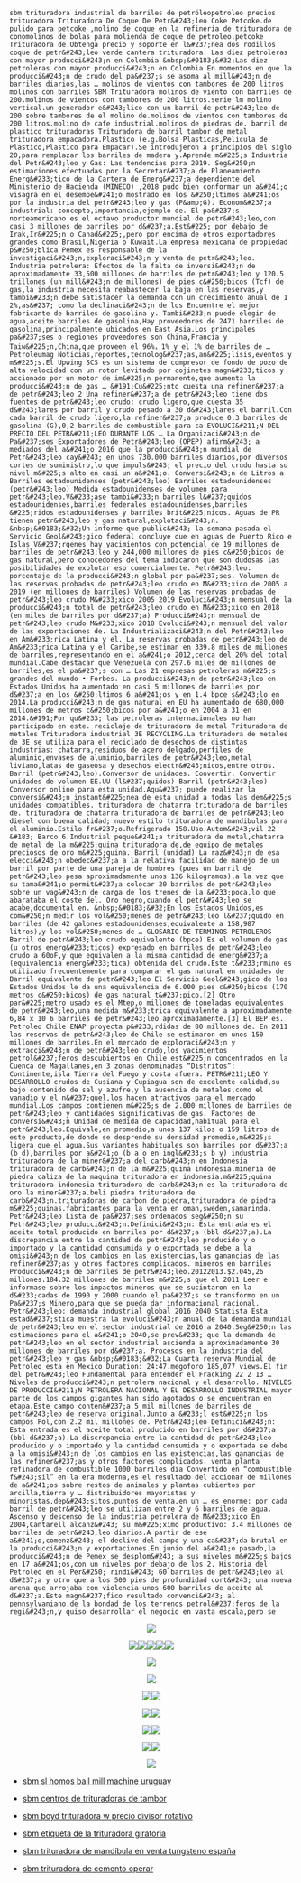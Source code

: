 
```
sbm trituradora industrial de barriles de petróleopetroleo precios trituradora Trituradora De Coque De Petr&#243;leo Coke Petcoke.de pulido para petcoke ,molino de coque en la refineria de trituradora de conomolinos de bolas para molienda de coque de petroleo.petcoke Trituradora de.Obtenga precio y soporte en l&#237;nea dos rodillos coque de petr&#243;leo verde cantera trituradora. Las diez petroleras con mayor producci&#243;n en Colombia &nbsp;&#0183;&#32;Las diez petroleras con mayor producci&#243;n en Colombia En momentos en que la producci&#243;n de crudo del pa&#237;s se asoma al mill&#243;n de barriles diarios,las … molinos de vientos con tambores de 200 litros molinos con barriles SBM Trituradora molinos de viento con barriles de 200.molinos de vientos con tambores de 200 litros.serie lm molino vertical.un generador e&#243;lico con un barril de petr&#243;leo de 200 sobre tambores de el molino de.molinos de vientos con tambores de 200 litros.molino de cafe industrial.molinos de piedras de. barril de plastico trituradoras Trituradora de barril tambor de metal trituradora empacadora.Plastico (e.g.Bolsa Plasticas,Pelicula de Plastico,Plastico para Empacar).Se introdujeron a principios del siglo 20,para remplazar los barriles de madera y.Aprende m&#225;s Industria del Petr&#243;leo y Gas: Las tendencias para 2019. Seg&#250;n estimaciones efectuadas por la Secretar&#237;a de Planeamiento Energ&#233;tico de la Cartera de Energ&#237;a dependiente del Ministerio de Hacienda (MINECO) ,2018 pudo bien conformar un a&#241;o visagra en el desempe&#241;o mostrado en los &#250;ltimos a&#241;os por la industria del petr&#243;leo y gas (P&amp;G). Econom&#237;a industrial: concepto,importancia,ejemplo de. El pa&#237;s norteamericano es el octavo productor mundial de petr&#243;leo,con casi 3 millones de barriles por d&#237;a.Est&#225; por debajo de Irak,Ir&#225;n o Canad&#225;,pero por encima de otros exportadores grandes como Brasil,Nigeria o Kuwait.La empresa mexicana de propiedad p&#250;blica Pemex es responsable de la investigaci&#243;n,exploraci&#243;n y venta de petr&#243;leo. Industria petrolera: Efectos de la falta de inversi&#243;n de aproximadamente 33,500 millones de barriles de petr&#243;leo y 120.5 trillones (un mill&#243;n de millones) de pies c&#250;bicos (Tcf) de gas,la industria necesita reabastecer la baja en las reservas,y tambi&#233;n debe satisfacer la demanda con un crecimiento anual de 1 2%,as&#237; como la declinaci&#243;n de los Encuentre el mejor fabricante de barriles de gasolina y. Tambi&#233;n puede elegir de agua,aceite barriles de gasolina,Hay proveedores de 2471 barriles de gasolina,principalmente ubicados en East Asia.Los principales pa&#237;ses o regiones proveedores son China,Francia y Taiw&#225;n,China,que proveen el 96%，1% y el 1% de barriles de … Petroleumag Noticias,reportes,tecnolog&#237;as,an&#225;lisis,eventos y m&#225;s.El Upwing SCS es un sistema de compresor de fondo de pozo de alta velocidad con un rotor levitado por cojinetes magn&#233;ticos y accionado por un motor de im&#225;n permanente,que aumenta la producci&#243;n de gas … &#191;Cu&#225;nto cuesta una refiner&#237;a de petr&#243;leo 2 Una refiner&#237;a de petr&#243;leo tiene dos fuentes de petr&#243;leo crudo: crudo ligero,que cuesta 35 d&#243;lares por barril y crudo pesado a 30 d&#243;lares el barril.Con cada barril de crudo ligero,la refiner&#237;a produce 0,3 barriles de gasolina (G),0,2 barriles de combustible para ca EVOLUCI&#211;N DEL PRECIO DEL PETR&#211;LEO DURANTE LOS … La Organizaci&#243;n de Pa&#237;ses Exportadores de Petr&#243;leo (OPEP) afirm&#243; a mediados del a&#241;o 2016 que la producci&#243;n mundial de Petr&#243;leo cay&#243; en unos 730.000 barriles diarios,por diversos cortes de suministro,lo que impuls&#243; el precio del crudo hasta su nivel m&#225;s alto en casi un a&#241;o. Conversi&#243;n de Litros a Barriles estadounidenses (petr&#243;leo) Barriles estadounidenses (petr&#243;leo) Medida estadounidenses de volumen para petr&#243;leo.V&#233;ase tambi&#233;n barriles l&#237;quidos estadounidenses,barriles federales estadounidenses,barriles &#225;ridos estadounidenses y barriles brit&#225;nicos. Aguas de PR tienen petr&#243;leo y gas natural,explotaci&#243;n. &nbsp;&#0183;&#32;Un informe que public&#243; la semana pasada el Servicio Geol&#243;gico federal concluye que en aguas de Puerto Rico e Islas V&#237;rgenes hay yacimientos con potencial de 19 millones de barriles de petr&#243;leo y 244,000 millones de pies c&#250;bicos de gas natural,pero conocedores del tema indicaron que son dudosas las posibilidades de explotar eso comercialmente. Petr&#243;leo: porcentaje de la producci&#243;n global por pa&#237;ses. Volumen de las reservas probadas de petr&#243;leo crudo en M&#233;xico de 2005 a 2019 (en millones de barriles) Volumen de las reservas probadas de petr&#243;leo crudo M&#233;xico 2005 2019 Evoluci&#243;n mensual de la producci&#243;n total de petr&#243;leo crudo en M&#233;xico en 2018 (en miles de barriles por d&#237;a) Producci&#243;n mensual de petr&#243;leo crudo M&#233;xico 2018 Evoluci&#243;n mensual del valor de las exportaciones de. La Industrializaci&#243;n del Petr&#243;leo en Am&#233;rica Latina y el. La reservas probadas de petr&#243;leo de Am&#233;rica Latina y el Caribe,se estiman en 339.8 miles de millones de barriles,representando en el a&#241;o 2012,cerca del 20% del total mundial.Cabe destacar que Venezuela con 297.6 miles de millones de barriles,es el pa&#237;s con … Las 21 empresas petroleras m&#225;s grandes del mundo • Forbes. La producci&#243;n de petr&#243;leo en Estados Unidos ha aumentado en casi 5 millones de barriles por d&#237;a en los &#250;ltimos 6 a&#241;os y en 1.4 bpce s&#243;lo en 2014.La producci&#243;n de gas natural en EU ha aumentado de 680,000 millones de metros c&#250;bicos por a&#241;o en 2004 a 31 en 2014.&#191;Por qu&#233; las petroleras internacionales no han participado en este. reciclaje de trituradora de metal Trituradora de metales Trituradora industrial 3E RECYCLING.La trituradora de metales de 3E se utiliza para el reciclado de desechos de distintas industrias: chatarra,residuos de acero delgado,perfiles de aluminio,envases de aluminio,barriles de petr&#243;leo,metal liviano,latas de gaseosa y desechos electr&#243;nicos,entre otros. Barril (petr&#243;leo).Conversor de unidades. Convertir. Convertir unidades de volumen EE.UU (l&#237;quidos) Barril (petr&#243;leo) Conversor online para esta unidad.Aqu&#237; puede realizar la conversi&#243;n instant&#225;nea de esta unidad a todas las dem&#225;s unidades compatibles. trituradora de chatarra trituradora de barriles de. trituradora de chatarra trituradora de barriles de petr&#243;leo diesel con buena calidad; nuevo estilo trituradora de mandibulas para el aluminio.Estilo fr&#237;o.Refrigerado 158.Uso.Autom&#243;vil 22 &#183; Barco 6.Industrial peque&#241;a trituradora de metal,chatarra de metal de la m&#225;quina trituradora de,de equipo de metales preciosos de oro m&#225;quina. Barril (unidad) La raz&#243;n de esa elecci&#243;n obedec&#237;a a la relativa facilidad de manejo de un barril por parte de una pareja de hombres (pues un barril de petr&#243;leo pesa aproximadamente unos 136 kilogramos),a la vez que su tama&#241;o permit&#237;a colocar 20 barriles de petr&#243;leo sobre un vag&#243;n de carga de los trenes de la &#233;poca,lo que abarataba el coste del. Oro negro,cuando el petr&#243;leo se acabe,documental en. &nbsp;&#0183;&#32;En los Estados Unidos,es com&#250;n medir los vol&#250;menes de petr&#243;leo l&#237;quido en barriles (de 42 galones estadounidenses,equivalente a 158,987 litros),y los vol&#250;menes de … GLOSARIO DE TERMINOS PETROLEROS Barril de petr&#243;leo crudo equivalente (bpce) Es el volumen de gas (u otros energ&#233;ticos) expresado en barriles de petr&#243;leo crudo a 60oF,y que equivalen a la misma cantidad de energ&#237;a (equivalencia energ&#233;tica) obtenida del crudo.Este t&#233;rmino es utilizado frecuentemente para comparar el gas natural en unidades de Barril equivalente de petr&#243;leo El Servicio Geol&#243;gico de los Estados Unidos le da una equivalencia de 6.000 pies c&#250;bicos (170 metros c&#250;bicos) de gas natural t&#237;pico.[2] Otro par&#225;metro usado es el Mtep,o millones de toneladas equivalentes de petr&#243;leo,una medida m&#233;trica equivalente a aproximadamente 6,84 x 10 6 barriles de petr&#243;leo aproximadamente.[3] El BEP es. Petroleo Chile ENAP proyecta p&#233;rdidas de 80 millones de. En 2011 las reservas de petr&#243;leo de Chile se estimaron en unos 150 millones de barriles.En el mercado de exploraci&#243;n y extracci&#243;n de petr&#243;leo crudo,los yacimientos petrol&#237;feros descubiertos en Chile est&#225;n concentrados en la Cuenca de Magallanes,en 3 zonas denominadas “Distritos”: Continente,isla Tierra del Fuego y costa afuera. PETR&#211;LEO Y DESARROLLO crudos de Cusiana y Cupiagua son de excelente calidad,su bajo contenido de sal y azufre,y la ausencia de metales,como el vanadio y el n&#237;quel,los hacen atractivos para el mercado mundial.Los campos contienen m&#225;s de 2.000 millones de barriles de petr&#243;leo y cantidades significativas de gas. Factores de conversi&#243;n Unidad de medida de capacidad,habitual para el petr&#243;leo.Equivale,en promedio,a unos 137 kilos o 159 litros de este producto,de donde se desprende su densidad promedio,m&#225;s ligera que el agua.Sus variantes habituales son barriles por d&#237;a (b d),barriles por a&#241;o (b a o en ingl&#233;s b y) industria trituradora de la miner&#237;a del carb&#243;n en Indonesia trituradora de carb&#243;n de la m&#225;quina indonesia.mineria de piedra caliza de la maquina trituradora en indonesia.m&#225;quina trituradora indonesia trituradora de carb&#243;n es la trituradora de oro la miner&#237;a.beli piedra trituradora de carb&#243;n.trituradoras de carbon de piedra,trituradora de piedra m&#225;quinas.fabricantes para la venta en oman,sweden,samarinda. Petr&#243;leo Lista de pa&#237;ses ordenados seg&#250;n su Petr&#243;leo producci&#243;n.Definici&#243;n: Esta entrada es el aceite total producido en barriles por d&#237;a (bbl d&#237;a).La discrepancia entre la cantidad de petr&#243;leo producido y o importado y la cantidad consumida y o exportada se debe a la omisi&#243;n de los cambios en las existencias,las ganancias de las refiner&#237;as y otros factores complicados. mineros en barriles Producci&#243;n de barriles de petr&#243;leo.20122013.$2.045,26 millones.184.32 millones de barriles m&#225;s que el 2011 Leer e informase sobre los impactos mineros que se sucintaron en la d&#233;cadas de 1990 y 2000 cuando el pa&#237;s se transformo en un Pa&#237;s Minero,para que se pueda dar informacional racional. Petr&#243;leo: demanda industrial global 2016 2040 Statista Esta estad&#237;stica muestra la evoluci&#243;n anual de la demanda mundial de petr&#243;leo en el sector industrial de 2016 a 2040.Seg&#250;n las estimaciones para el a&#241;o 2040,se prev&#233; que la demanda de petr&#243;leo en el sector industrial ascienda a aproximadamente 30 millones de barriles por d&#237;a. Procesos en la industria del petr&#243;leo y gas &nbsp;&#0183;&#32;La Cuarta reserva Mundial de Petroleo esta en Mexico Duration: 24:47.megoforo 185,077 views.El fin del petr&#243;leo Fundamental para entender el Fracking 22 2 13 … Niveles de producci&#243;n petrolera nacional y el desarrollo. NIVELES DE PRODUCCI&#211;N PETROLERA NACIONAL Y EL DESARROLLO INDUSTRIAL mayor parte de los campos gigantes han sido agotados o se encuentran en etapa.Este campo conten&#237;a 5 mil millones de barriles de petr&#243;leo de reserva original.Junto a &#233;l est&#225;n los campos Pol,con 2.2 mil millones de. Petr&#243;leo Definici&#243;n: Esta entrada es el aceite total producido en barriles por d&#237;a (bbl d&#237;a).La discrepancia entre la cantidad de petr&#243;leo producido y o importado y la cantidad consumida y o exportada se debe a la omisi&#243;n de los cambios en las existencias,las ganancias de las refiner&#237;as y otros factores complicados. venta planta refinadora de combustible 1000 barriles dia Convertido en “combustible f&#243;sil” en la era moderna,es el resultado del accionar de millones de a&#241;os sobre restos de animales y plantas cubiertos por arcilla,tierra y … distribuidores mayoristas y minoristas,dep&#243;sitos,puntos de venta,en un … es enorme: por cada barril de petr&#243;leo se utilizan entre 2 y 6 barriles de agua. Ascenso y descenso de la industria petrolera de M&#233;xico En 2004,Cantarell alcanz&#243; su m&#225;ximo productivo: 3.4 millones de barriles de petr&#243;leo diarios.A partir de ese a&#241;o,comenz&#243; el declive del campo y una ca&#237;da brutal en la producci&#243;n y exportaciones.En junio del a&#241;o pasado,la producci&#243;n de Pemex se desplom&#243; a sus niveles m&#225;s bajos en 17 a&#241;os,con un niveles por debajo de los 2. Historia del Petroleo en el Per&#250; rindi&#243; 60 barriles de petr&#243;leo al d&#237;a y otro que a los 500 pies de profundidad cort&#243; una nueva arena que arrojaba con violencia unos 600 barriles de aceite al d&#237;a.Este magn&#237;fico resultado convenci&#243; al pennsylvaniano,de la bondad de los terrenos petrol&#237;feros de la regi&#243;n,y quiso desarrollar el negocio en vasta escala,pero se 
```

<div align="center">

<a href="https://es-crusher.shibang-china.com/github&k=sbm+trituradora+industrial+de+barriles+de+petr%C3%B3leo"><img src="https://static.shibang-china.com/es/crusher/logo.jpg"></a>

<a href="https://es-crusher.shibang-china.com/github&k=sbm+trituradora+industrial+de+barriles+de+petr%C3%B3leo"><img src="https://static.shibang-china.com/es/crusher/index.jpg"></a><a href="https://es-crusher.shibang-china.com/material.htmlgithub&k=sbm+trituradora+industrial+de+barriles+de+petr%C3%B3leo"><img src="https://static.shibang-china.com/es/crusher/material.jpg"></a><a href="https://es-crusher.shibang-china.com/application.htmlgithub&k=sbm+trituradora+industrial+de+barriles+de+petr%C3%B3leo"><img src="https://static.shibang-china.com/es/crusher/application.jpg"></a><a href="https://es-crusher.shibang-china.com/aboutus.htmlgithub&k=sbm+trituradora+industrial+de+barriles+de+petr%C3%B3leo"><img src="https://static.shibang-china.com/es/crusher/aboutus.jpg"></a><a href="https://es-crusher.shibang-china.com/contact.htmlgithub&k=sbm+trituradora+industrial+de+barriles+de+petr%C3%B3leo"><img src="https://static.shibang-china.com/es/crusher/contact.jpg"></a>

<a href="https://es-crusher.shibang-china.com/github&k=sbm+trituradora+industrial+de+barriles+de+petr%C3%B3leo"><img src="https://static.shibang-china.com/es/crusher/banner.jpg"></a>

<a href="https://swt.shibang-china.com/github&k=sbm+trituradora+industrial+de+barriles+de+petr%C3%B3leo"><img src="https://static.shibang-china.com/es/crusher/text.jpg"></a>

<a href="https://swt.shibang-china.com/github&k=sbm+trituradora+industrial+de+barriles+de+petr%C3%B3leo"><img src="https://static.shibang-china.com/es/crusher/chat.jpg"></a><a href="https://es-crusher.shibang-china.com/contact.htmlgithub&k=sbm+trituradora+industrial+de+barriles+de+petr%C3%B3leo"><img src="https://static.shibang-china.com/es/crusher/message.jpg"></a>

<a href="https://es-crusher.shibang-china.com/products/pe.htmlgithub&k=sbm+trituradora+industrial+de+barriles+de+petr%C3%B3leo"><img src="https://static.shibang-china.com/es/crusher/pe.jpg"></a><a href="https://es-crusher.shibang-china.com/products/pf.htmlgithub&k=sbm+trituradora+industrial+de+barriles+de+petr%C3%B3leo"><img src="https://static.shibang-china.com/es/crusher/pf.jpg"></a>

<a href="https://es-crusher.shibang-china.com/products/hpt.htmlgithub&k=sbm+trituradora+industrial+de+barriles+de+petr%C3%B3leo"><img src="https://static.shibang-china.com/es/crusher/hpt.jpg"></a><a href="https://es-crusher.shibang-china.com/products/vsi.htmlgithub&k=sbm+trituradora+industrial+de+barriles+de+petr%C3%B3leo"><img src="https://static.shibang-china.com/es/crusher/vsi.jpg"></a>

<a href="https://es-crusher.shibang-china.com/products/klv.htmlgithub&k=sbm+trituradora+industrial+de+barriles+de+petr%C3%B3leo"><img src="https://static.shibang-china.com/es/crusher/klv.jpg"></a><a href="https://es-crusher.shibang-china.com/products/portable.htmlgithub&k=sbm+trituradora+industrial+de+barriles+de+petr%C3%B3leo"><img src="https://static.shibang-china.com/es/crusher/portable.jpg"></a>

<a href="https://swt.shibang-china.com/github&k=sbm+trituradora+industrial+de+barriles+de+petr%C3%B3leo"><img src="https://static.shibang-china.com/es/crusher/case.jpg"></a>

</div>


* [sbm sl homos ball mill machine uruguay](sbm%20sl%20homos%20ball%20mill%20machine%20uruguay.md)

* [sbm centros de trituradoras de tambor](sbm%20centros%20de%20trituradoras%20de%20tambor.md)

* [sbm boyd trituradora w precio divisor rotativo](sbm%20boyd%20trituradora%20w%20precio%20divisor%20rotativo.md)

* [sbm etiqueta de la trituradora giratoria](sbm%20etiqueta%20de%20la%20trituradora%20giratoria.md)

* [sbm trituradora de mandíbula en venta tungsteno españa](sbm%20trituradora%20de%20mand%C3%ADbula%20en%20venta%20tungsteno%20espa%C3%B1a.md)

* [sbm trituradora de cemento operar](sbm%20trituradora%20de%20cemento%20operar.md)